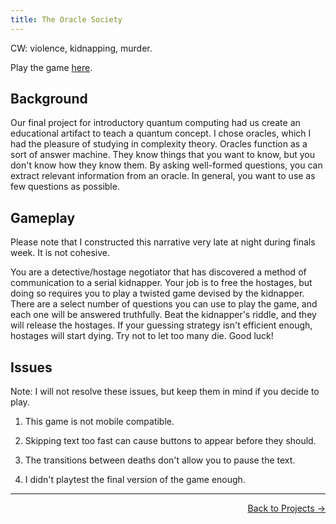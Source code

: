 ```yaml
---
title: The Oracle Society
---
```


CW: violence, kidnapping, murder.

Play the game [here](/oracle_society/).

## Background

Our final project for introductory quantum computing had us create an educational artifact to teach a quantum concept. I chose oracles, which I had the pleasure of studying in complexity theory. Oracles function as a sort of answer machine. They know things that you want to know, but you don't know how they know them. By asking well-formed questions, you can extract relevant information from an oracle. In general, you want to use as few questions as possible. 

## Gameplay

Please note that I constructed this narrative very late at night during finals week. It is not cohesive.

You are a detective/hostage negotiator that has discovered a method of communication to a serial kidnapper. Your job is to free the hostages, but doing so requires you to play a twisted game devised by the kidnapper. There are a select number of questions you can use to play the game, and each one will be answered truthfully. Beat the kidnapper's riddle, and they will release the hostages. If your guessing strategy isn't efficient enough, hostages will start dying. Try not to let too many die. Good luck!

## Issues

Note: I will not resolve these issues, but keep them in mind if you decide to play.

1. This game is not mobile compatible.

2. Skipping text too fast can cause buttons to appear before they should.

3. The transitions between deaths don't allow you to pause the text.

4. I didn't playtest the final version of the game enough.

 ---

<p align="right"><a href="/projects/">Back to Projects →</a></p>